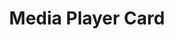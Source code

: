 ---
title: Media Player Card
name: card_media_player
category: card
explanation: "The `card_media_player` shows you the *app*, the *title* and the *album name* playing, if the data is available through HA. The *app* is shown via a different icon."
information: |-
  Currently there are only icons for:  
  <ul>
    <li><i>Spotify</i></li>
    <li><i>GooglePodcast</i></li>
    <li><i>Plex</i></li>
    <li><i>Soundcloud</i></li>
    <li><i>YoutubeMusic</i></li>
  </ul>
  Unfortunately <i>AmazonMusic</i>, <i>AppleMusic</i> and <i>Deezer</i> don't have an `mdi:icon`, so the default icon (a speaker) will be presented.
image_path: "/assets/images/media.png"
internal: false
generator_install: true
generator_example: true
generator_button: true
variables:
  - name: entity
    type: entry
    example: media_player.livingroom_shield
    required: true 
    explanation: "The media-player entity"
  - name: name
    type: entry
    example: Livingroom Nvidia Shield
    required: true 
    explanation: "Name to display for your media-player"
yaml: |-
  - type: 'custom:button-card'
    template: card_media_player
    entity: media_player.livingroom_shield
    name: Livingroom Nvidia Shield
ui: |-
  type: 'custom:button-card'
  template: card_media_player
  entity: media_player.livingroom_shield
  name: Livingroom Nvidia Shield
code: |-
  card_media_player:
    template:
      - icon_info_bg
      - ulm_language_variables
    icon: |
      [[[
        var icon = 'mdi:speaker';
        if(entity.attributes.app_name){
          var app = entity.attributes.app_name.toLowerCase();
          if(app == 'spotify'){
            var icon = 'mdi:spotify';
          } else if(app == 'google podcasts'){
            var icon = 'mdi:google-podcast';
          } else if(app == 'plex'){
            var icon = 'mdi:plex';
          } else if(app == 'soundcloud'){
            var icon = 'mdi:soundcloud';
          } else if(app == 'youtube music'){
            var icon = 'mdi:youtube';
          } else if (app == 'oto music'){
            var icon = 'mdi:music-circle';
          }
        }
        return icon;
      ]]]
    label: |
      [[[ 
          if (entity.state == 'off'){
            return variables.ulm_off;
          } else {
            return variables.ulm_on;
          }
      ]]]
    state:
      - operator: template
        value: "[[[ return entity.state != 'off' ]]]"
        name: "[[[ return states[entity.entity_id].attributes.media_title; ]]]"
        label: |
          [[[ 
            var label = variables.ulm_on;
            if(states[entity.entity_id].attributes.media_album_name){
              var label = states[entity.entity_id].attributes.media_album_name;
            }
            return label;
        ]]]
---